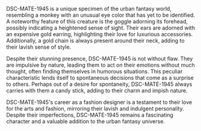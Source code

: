 DSC-MATE-1945 is a unique specimen of the urban fantasy world, resembling a monkey with an unusual eye color that has yet to be identified. A noteworthy feature of this creature is the goggle adorning its forehead, possibly indicating a heightened sense of sight. Their ears are adorned with an expensive gold earring, highlighting their love for luxurious accessories. Additionally, a gold chain is always present around their neck, adding to their lavish sense of style.

Despite their stunning presence, DSC-MATE-1945 is not without flaw. They are impulsive by nature, leading them to act on their emotions without much thought, often finding themselves in humorous situations. This peculiar characteristic lends itself to spontaneous decisions that come as a surprise to others. Perhaps out of a desire for spontaneity, DSC-MATE-1945 always carries with them a candy stick, adding to their charm and impish nature.

DSC-MATE-1945's career as a fashion designer is a testament to their love for the arts and fashion, mirroring their lavish and indulgent personality. Despite their imperfections, DSC-MATE-1945 remains a fascinating character and a valuable addition to the urban fantasy universe.